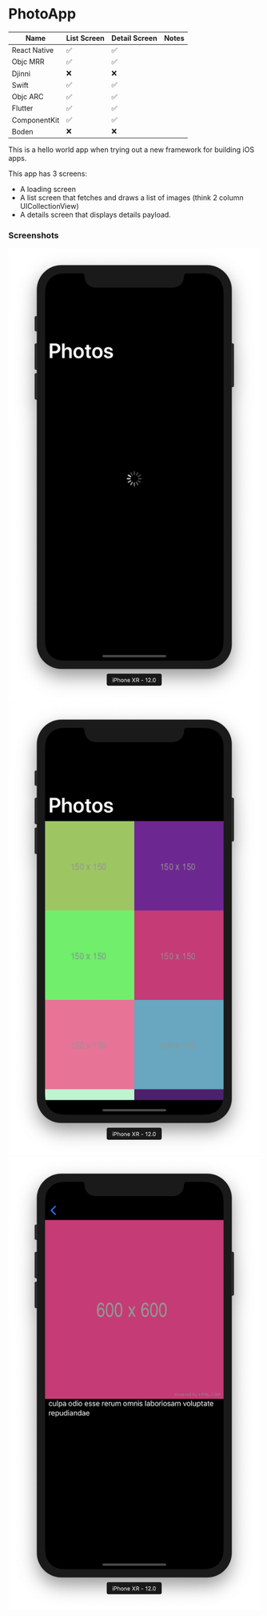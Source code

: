 # PhotoApp

| Name         | List Screen | Detail Screen | Notes |
|--------------|-------------|---------------|-------|
| React Native | ✅           | ✅             |       |
| Objc MRR     | ✅           | ✅             |       |
| Djinni       | ❌           | ❌             |       |
| Swift        | ✅           | ✅             |       |
| Objc ARC     | ✅           | ✅             |       |
| Flutter      | ✅           | ✅             |       |
| ComponentKit | ✅           | ✅             |       |
| Boden        | ❌           | ❌             |       |


This is a hello world app when trying out a new framework for building iOS apps.

This app has 3 screens:

* A loading screen
* A list screen that fetches and draws a list of images (think 2 column UICollectionView)
* A details screen that displays details payload.

### Screenshots

![Loading](https://github.com/chunkyguy/PhotoApp/blob/master/swift/Screenshots/00%20Loading.png)
![List](https://github.com/chunkyguy/PhotoApp/blob/master/swift/Screenshots/01%20Home.png)
![Details](https://github.com/chunkyguy/PhotoApp/blob/master/swift/Screenshots/02%20Details.png)
